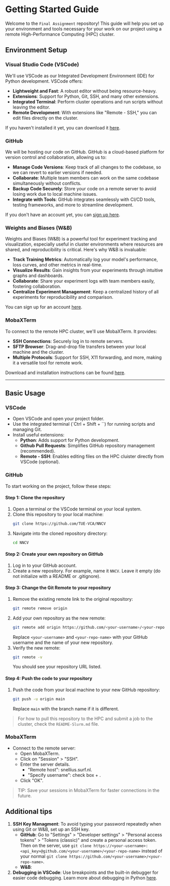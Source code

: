 # Getting Started Guide

Welcome to the `Final Assignment` repository! This guide will help you set up your environment and tools necessary for your work on our project using a remote High-Performance Computing (HPC) cluster.

## Environment Setup

### Visual Studio Code (VSCode)
We'll use VSCode as our Integrated Development Environment (IDE) for Python development. VSCode offers:
- **Lightweight and Fast**: A robust editor without being resource-heavy.
- **Extensions**: Support for Python, Git, SSH, and many other extensions.
- **Integrated Terminal**: Perform cluster operations and run scripts without leaving the editor.
- **Remote Development**: With extensions like "Remote - SSH," you can edit files directly on the cluster.

If you haven't installed it yet, you can download it [here](https://code.visualstudio.com/download).

### GitHub
We will be hosting our code on GitHub. GitHub is a cloud-based platform for version control and collaboration, allowing us to:
- **Manage Code Versions**: Keep track of all changes to the codebase, so we can revert to earlier versions if needed.
- **Collaborate**: Multiple team members can work on the same codebase simultaneously without conflicts.
- **Backup Code Securely**: Store your code on a remote server to avoid losing work due to local machine issues.
- **Integrate with Tools**: GitHub integrates seamlessly with CI/CD tools, testing frameworks, and more to streamline development.

If you don't have an account yet, you can [sign up here](https://github.com/join).

### Weights and Biases (W&B)
Weights and Biases (W&B) is a powerful tool for experiment tracking and visualization, especially useful in cluster environments where resources are shared, and reproducibility is critical. Here's why W&B is invaluable:
- **Track Training Metrics**: Automatically log your model's performance, loss curves, and other metrics in real-time.
- **Visualize Results**: Gain insights from your experiments through intuitive graphs and dashboards.
- **Collaborate**: Share your experiment logs with team members easily, fostering collaboration.
- **Centralize Experiment Management**: Keep a centralized history of all experiments for reproducibility and comparison.

You can sign up for an account [here](https://www.wandb.com/).

### MobaXTerm
To connect to the remote HPC cluster, we'll use MobaXTerm. It provides:
- **SSH Connections**: Securely log in to remote servers.
- **SFTP Browser**: Drag-and-drop file transfers between your local machine and the cluster.
- **Multiple Protocols**: Support for SSH, X11 forwarding, and more, making it a versatile tool for remote work.

Download and installation instructions can be found [here](https://mobaxterm.mobatek.net/).

---

## Basic Usage

### VSCode
- Open VSCode and open your project folder.
- Use the integrated terminal (`Ctrl + Shift + \``) for running scripts and managing Git.
- Install useful extensions:
    - **Python**: Adds support for Python development.
    - **Github Pull Requests**: Simplifies GitHub repository management (recommended).
    - **Remote - SSH**: Enables editing files on the HPC cluister directly from VSCode (optional).

### GitHub
To start working on the project, follow these steps:

#### Step 1: Clone the repository
1. Open a terminal or the VSCode terminal on your local system.
2. Clone this repository to your local machine:  
    ```bash
    git clone https://github.com/TUE-VCA/NNCV
    ```
3. Navigate into the cloned repository directory:
    ```bash
    cd NNCV
    ```

#### Step 2: Create your own repository on GitHub
1. Log in to your GitHub account.
2. Create a new repository. For example, name it `NNCV`. Leave it empty (do not initialize with a README or .gitignore).

#### Step 3: Change the Git Remote to your repository
1. Remove the existing remote link to the original repository:
    ```bash
    git remote remove origin
    ```
2. Add your own repository as the new remote:
    ```bash
    git remote add origin https://github.com/<your-username>/<your-repo-name>
    ```
    Replace `<your-username>` and `<your-repo-name>` with your GitHub username and the name of your new repository.
3. Verify the new remote:
    ```bash
    git remote -v
    ```
    You should see your repository URL listed.

#### Step 4: Push the code to your repository
1. Push the code from your local machine to your new GitHub repository:
    ```bash
    git push -u origin main
    ```
    Replace `main` with the branch name if it is different.

> For how to pull this repository to the HPC and submit a job to the cluster, check the `README-Slurm.md` file.

### MobaXTerm
- Connect to the remote server:
    - Open MobaXTerm.
    - Click on "Session" > "SSH".
    - Enter the server details.
        - "Remote host": snellius.surf.nl.
        - "Specify username": check box + <your username>.
    - Click "OK".
 > TIP: Save your sessions in MobaXTerm for faster connections in the future.

## Additional tips
1. **SSH Key Managment**: To avoid typing your password repeatedly when using Git or W&B, set up an SSH key. 
    - **GitHub**: Go to "Settings" > "Developer settings" > "Personal access tokens" > "Tokens (classic)" and create a personal access token. Then on the server, use `git clone https://<your-username>:<api_key>@github.com/<your-username>/<your-repo-name>` instead of your normal `git clone https://github.com/<your-username>/<your-repo-name>`.
    - **W&B**: 
2. **Debugging in VSCode**: Use breakpoints and the built-in debugger for easier code debugging. Learn more about debugging in Python [here](http://code.visualstudio.com/docs/python/debugging).